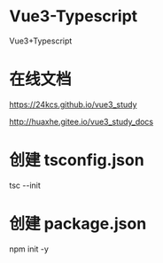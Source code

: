# Vue3-Typescript
Vue3+Typescript

# 在线文档

https://24kcs.github.io/vue3_study

http://huaxhe.gitee.io/vue3_study_docs

# 创建 tsconfig.json
tsc --init

# 创建 package.json
npm init -y